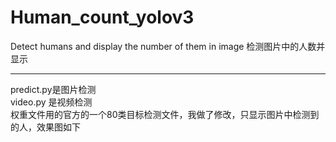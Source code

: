 # Human_count_yolov3
Detect humans and display the number of them in image 检测图片中的人数并显示
*** 
predict.py是图片检测    
video.py 是视频检测    
权重文件用的官方的一个80类目标检测文件，我做了修改，只显示图片中检测到的人，效果图如下   

